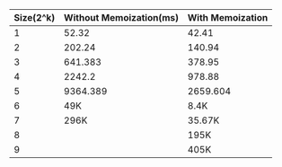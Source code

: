 |Size(2^k)|Without Memoization(ms)|With Memoization|
|:---|:---|:---|
|1|52.32|42.41|
|2|202.24|140.94|
|3|641.383|378.95|
|4|2242.2|978.88|
|5|9364.389|2659.604|
|6|49K|8.4K|
|7|296K|35.67K|
|8| |195K|
|9| |405K|
